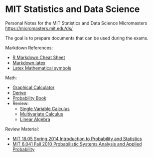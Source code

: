 # MIT Statistics and Data Science

Personal Notes for the MIT Statistics and Data Science Micromasters
https://micromasters.mit.edu/ds/

The goal is to prepare documents that can be used during the exams.  

Markdown References:

* [R Markdown Cheat Sheet](https://rstudio.github.io/cheatsheets/html/rmarkdown.html)
* [Markdown latex](https://rpruim.github.io/s341/S19/from-class/MathinRmd.html)
* [Latex Mathematical symbols](https://www.caam.rice.edu/~heinken/latex/symbols.pdf)


Math:

* [Graphical Calculator](https://www.desmos.com/calculator)
* [Derive](https://www.dcode.fr/derivee)
* [Probability Book](https://bookdown.org/probability/beta/)
* Review:
  - [Single Variable Calculus](https://ocw.mit.edu/courses/18-01-calculus-i-single-variable-calculus-fall-2020/)
  - [Multivariate Calculus](https://ocw.mit.edu/courses/mathematics/18-02-multivariable-calculus-fall-2007/)
  - [Linear Algebra](https://ocw.mit.edu/courses/mathematics/18-06-linear-algebra-spring-2010/)

Review Material:

* [MIT 18.05 Spring 2014 Introduction to Probability and Statistics](https://ocw.mit.edu/courses/18-05-introduction-to-probability-and-statistics-spring-2014/pages/syllabus/)  
* [MIT 6.041 Fall 2010 Probabilistic Systems Analysis and Applied Probability](https://ocw.mit.edu/courses/6-041-probabilistic-systems-analysis-and-applied-probability-fall-2010/pages/syllabus/)  
